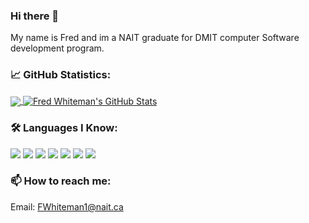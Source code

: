 ### Hi there 👋
My name is Fred and im a NAIT graduate for DMIT computer Software development program.

### 📈 GitHub Statistics:

<a href="https://github.com/Fred-III-Whiteman/Fred-III-Whiteman">
   <img align="Center" src="https://github-readme-stats.vercel.app/api/top-langs/?username=Fred-III-Whiteman&layout=compact&count_private=true&theme=dark" />
 </a>

<a href="https://github.com/Fred-III-Whiteman/Fred-III-Whiteman">
   <img align="center" src="https://github-readme-stats.vercel.app/api?username=Fred-III-Whiteman&show_icons=true&count_private=true&theme=dark" alt="Fred Whiteman's GitHub Stats" />
</a>

### 🛠️ Languages I Know:
![](https://img.shields.io/badge/Python-informational?style=flat&logo=Python&logoColor=blue&color=grey)
![](https://img.shields.io/badge/C-Sharp-informational?style=flat&logo=C-Sharp&logoColor=blueviolet&color=grey)
![](https://img.shields.io/badge/HTML-5-informational?style=flat&logo=HTML5&logoColor=orange&color=grey)
![](https://img.shields.io/badge/CSS-informational?style=flat&logo=css3&logoColor=blue&color=grey)
![](https://img.shields.io/badge/JavaScript-informational?style=flat&logo=JavaScript&logoColor=yellow&color=grey)
![](https://img.shields.io/badge/SQL-informational?style=flat&logo=microsoft-sql-server&logoColor=blue&color=grey)
![](https://img.shields.io/badge/Flutter-informational?style=flat&logo=flutter&logoColor=blue&color=grey)


### 📫 How to reach me:
Email: FWhiteman1@nait.ca
<!--
**Fred-III-Whiteman/Fred-III-Whiteman** is a ✨ _special_ ✨ repository because its `README.md` (this file) appears on your GitHub profile.

Here are some ideas to get you started:

- 🔭 I’m currently working on ...
- 🌱 I’m currently learning ...
- 👯 I’m looking to collaborate on ...
- 🤔 I’m looking for help with ...
- 💬 Ask me about ...
- 📫 How to reach me: ...
- 😄 Pronouns: ...
- ⚡ Fun fact: ...
-->
